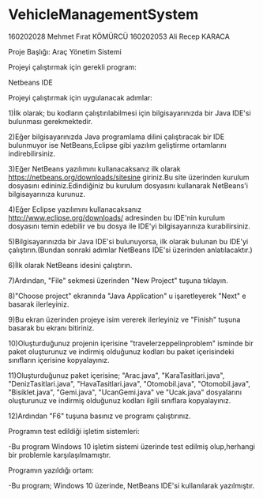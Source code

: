 # VehicleManagementSystem

 160202028 Mehmet Fırat KÖMÜRCÜ
 160202053 Ali Recep KARACA
 

Proje Başlığı: Araç Yönetim Sistemi


Projeyi çalıştırmak için gerekli program:

Netbeans IDE

Projeyi çalıştırmak için uygulanacak adımlar:

1)İlk olarak; bu kodların çalıştırılabilmesi için bilgisayarınızda bir Java IDE'si bulunması gerekmektedir.

2)Eğer bilgisayarınızda Java programlama dilini çalıştıracak bir IDE bulunmuyor ise NetBeans,Eclipse gibi yazılım
geliştirme ortamlarını indirebilirsiniz.

3)Eğer NetBeans yazılımını kullanacaksanız ilk olarak https://netbeans.org/downloads/sitesine giriniz.Bu site üzerinden
kurulum dosyasını edininiz.Edindiğiniz bu kurulum dosyasını kullanarak NetBeans'i bilgisayarınıza kurunuz.

4)Eğer Eclipse yazılımını kullanacaksanız http://www.eclipse.org/downloads/ adresinden bu IDE'nin kurulum dosyasını 
temin edebilir ve bu dosya ile IDE'yi bilgisayarınıza kurabilirsiniz.

5)Bilgisayarınızda bir Java IDE'si bulunuyorsa, ilk olarak bulunan bu IDE'yi çalıştırın.(Bundan sonraki adımlar NetBeans
IDE'si üzerinden anlatılacaktır.)

6)İlk olarak NetBeans idesini çalıştırın.

7)Ardından, "File" sekmesi üzerinden "New Project" tuşuna tıklayın. 

8)"Choose project" ekranında "Java Application" u işaretleyerek "Next" e basarak ilerleyiniz.

9)Bu ekran üzerinden projeye isim vererek ilerleyiniz ve "Finish" tuşuna basarak bu ekranı bitiriniz.

10)Oluşturduğunuz projenin içerisine "travelerzeppelinproblem" isminde bir paket oluşturunuz ve indirmiş olduğunuz kodları bu paket
içerisindeki sınıfların içerisine kopyalayınız.

11)Oluşturduğunuz paket içerisine; "Arac.java", "KaraTasitlari.java", "DenizTasitlari.java", "HavaTasitlari.java", "Otomobil.java", 
"Otomobil.java", "Bisiklet.java", "Gemi.java", "UcanGemi.java" ve "Ucak.java" dosyalarını oluşturunuz ve indirmiş olduğunuz kodları 
ilgili sınıflara kopyalayınız.

12)Ardından "F6" tuşuna basınız ve programı çalıştırınız.

Programın test edildiği işletim sistemleri:

-Bu program Windows 10 işletim sistemi üzerinde test edilmiş olup,herhangi bir problemle karşılaşılmamıştır.

Programın yazıldığı ortam:

-Bu program; Windows 10 üzerinde, NetBeans IDE'si kullanılarak yazılmıştır.
